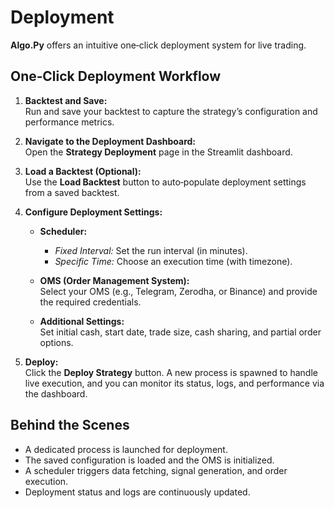 <!-- File: deployment.md -->
# Deployment

**Algo.Py** offers an intuitive one‑click deployment system for live trading.

## One‑Click Deployment Workflow

1. **Backtest and Save:**  
   Run and save your backtest to capture the strategy’s configuration and performance metrics.

2. **Navigate to the Deployment Dashboard:**  
   Open the **Strategy Deployment** page in the Streamlit dashboard.

3. **Load a Backtest (Optional):**  
   Use the **Load Backtest** button to auto‑populate deployment settings from a saved backtest.

4. **Configure Deployment Settings:**

   - **Scheduler:**  
     - *Fixed Interval:* Set the run interval (in minutes).  
     - *Specific Time:* Choose an execution time (with timezone).

   - **OMS (Order Management System):**  
     Select your OMS (e.g., Telegram, Zerodha, or Binance) and provide the required credentials.
     
   - **Additional Settings:**  
     Set initial cash, start date, trade size, cash sharing, and partial order options.

5. **Deploy:**  
   Click the **Deploy Strategy** button. A new process is spawned to handle live execution, and you can monitor its status, logs, and performance via the dashboard.

## Behind the Scenes

- A dedicated process is launched for deployment.
- The saved configuration is loaded and the OMS is initialized.
- A scheduler triggers data fetching, signal generation, and order execution.
- Deployment status and logs are continuously updated.
